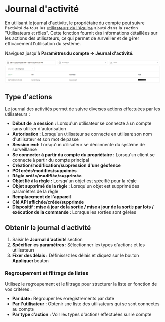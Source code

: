 # Journal d'activité

En utilisant le journal d'activité, le propriétaire du compte peut suivre l'activité de tous les [utilisateurs de l'équipe](utilisateurs-et-roles/) ajouté dans la section "Utilisateurs et rôles". Cette fonction fournit des informations détaillées sur les actions des utilisateurs, ce qui permet de surveiller et de gérer efficacement l'utilisation du système.

Naviguez jusqu'à **Paramètres du compte → Journal d'activité**.

![](../../guide-de-litilizateur/compte/attachments/image-20241108-172817.png)

## Type d'actions

Le journal des activités permet de suivre diverses actions effectuées par les utilisateurs :

* **Début de la session :** Lorsqu'un utilisateur se connecte à un compte sans utiliser d'autorisation
* **Autorisation :** Lorsqu'un utilisateur se connecte en utilisant son nom d'utilisateur et son mot de passe
* **Session end:** Lorsqu'un utilisateur se déconnecte du système de surveillance
* **Se connecter à partir du compte du propriétaire :** Lorsqu'un client se connecte à partir du compte principal
* **Création/modification/suppression d'une géofence**
* **POI créés/modifiés/supprimés**
* **Règle créée/modifiée/supprimée**
* **Objet lié à la règle :** Lorsqu'un objet est spécifié pour la règle
* **Objet supprimé de la règle :** Lorsqu'un objet est supprimé des paramètres de la règle
* **Remplacement de l'appareil**
* **Clé API affichée/créée/supprimée**
* **Dispositif : mise à jour de la sortie / mise à jour de la sortie par lots / exécution de la commande :** Lorsque les sorties sont gérées

## Obtenir le journal d'activité

1. Saisir le **Journal d'activité** section
2. **Spécifier les paramètres :** Sélectionner les types d'actions et les utilisateurs
3. **Fixer des délais :** Définissez les délais et cliquez sur le bouton **Appliquer** bouton

### Regroupement et filtrage de listes

Utilisez le regroupement et le filtrage pour structurer la liste en fonction de vos critères :

* **Par date :** Regrouper les enregistrements par date
* **Par l'utilisateur :** Obtenir une liste des utilisateurs qui se sont connectés au compte
* **Par type d'action :** Voir les types d'actions effectuées sur le compte
